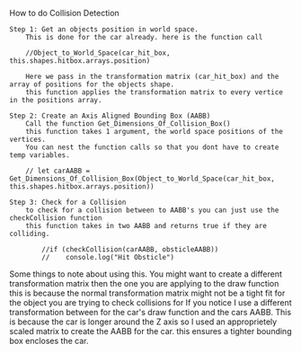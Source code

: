 How to do Collision Detection

    Step 1: Get an objects position in world space.
        This is done for the car already. here is the function call

        //Object_to_World_Space(car_hit_box, this.shapes.hitbox.arrays.position)

        Here we pass in the transformation matrix (car_hit_box) and the array of positions for the objects shape.
        this function applies the transformation matrix to every vertice in the positions array. 

    Step 2: Create an Axis Aligned Bounding Box (AABB)
        Call the function Get_Dimensions_Of_Collision_Box()
        this function takes 1 argument, the world space positions of the vertices.
        You can nest the function calls so that you dont have to create temp variables.

        // let carAABB = Get_Dimensions_Of_Collision_Box(Object_to_World_Space(car_hit_box, this.shapes.hitbox.arrays.position))

    Step 3: Check for a Collision
        to check for a collision between to AABB's you can just use the checkCollision function
        this function takes in two AABB and returns true if they are colliding.
            
            //if (checkCollision(carAABB, obsticleAABB))
            //    console.log("Hit Obsticle")
        
Some things to note about using this.
You might want to create a different transformation matrix then the one you are applying to the draw function
this is because the normal transformation matrix might not be a tight fit for the object you are trying to check collisions for
If you notice I use a different transformation between for the car's draw function and the cars AABB. 
This is because the car is longer around the Z axis so I used an approprietely scaled matrix to create the AABB for the car.
this ensures a tighter bounding box encloses the car.
    